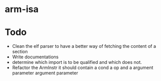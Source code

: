 arm-isa
=======

Todo
====

* Clean the elf parser to have a better way of fetching the content of a section
* Write documentations
* determine which import is to be qualified and which does not.
* Refactor the ArmInstr it should contain a cond a op and a argument parameter
    argument parameter 
